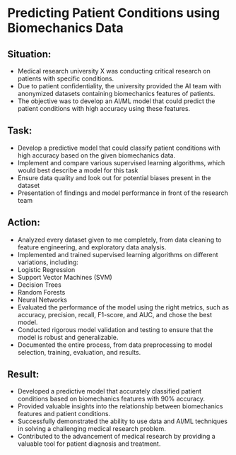# Predicting Patient Conditions using Biomechanics Data


## Situation:

- Medical research university X was conducting critical research on patients with specific conditions.
- Due to patient confidentiality, the university provided the AI team with anonymized datasets containing biomechanics features of patients.
- The objective was to develop an AI/ML model that could predict the patient conditions with high accuracy using these features.

## Task:

- Develop a predictive model that could classify patient conditions with high accuracy based on the given biomechanics data.
- Implement and compare various supervised learning algorithms, which would best describe a model for this task
- Ensure data quality and look out for potential biases present in the dataset
- Presentation of findings and model performance in front of the research team

## Action:
- Analyzed every dataset given to me completely, from data cleaning to feature engineering, and exploratory data analysis.
- Implemented and trained supervised learning algorithms on different variations, including:
- Logistic Regression
- Support Vector Machines (SVM)
- Decision Trees
- Random Forests
- Neural Networks
- Evaluated the performance of the model using the right metrics, such as accuracy, precision, recall, F1-score, and AUC, and chose the best model.
- Conducted rigorous model validation and testing to ensure that the model is robust and generalizable.
- Documented the entire process, from data preprocessing to model selection, training, evaluation, and results.

## Result:
- Developed a predictive model that accurately classified patient conditions based on biomechanics features with 90% accuracy.
- Provided valuable insights into the relationship between biomechanics features and patient conditions.
- Successfully demonstrated the ability to use data and AI/ML techniques in solving a challenging medical research problem.
- Contributed to the advancement of medical research by providing a valuable tool for patient diagnosis and treatment.
